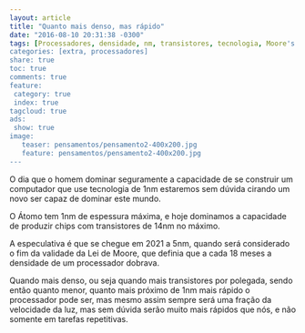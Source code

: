 ```yaml
---
layout: article
title: "Quanto mais denso, mas rápido"
date: "2016-08-10 20:31:38 -0300"
tags: [Processadores, densidade, nm, transistores, tecnologia, Moore's Law, Lei de Moore, Regra de Moore, avanço, tecnologia]
categories: [extra, processadores]
share: true
toc: true
comments: true
feature:
 category: true
 index: true
tagcloud: true
ads:
 show: true
image:
   teaser: pensamentos/pensamento2-400x200.jpg
   feature: pensamentos/pensamento2-400x200.jpg
---
```


O dia que o homem dominar seguramente a capacidade de se construir um computador que use tecnologia de 1nm estaremos sem dúvida cirando um novo ser capaz de dominar este mundo.

<!--more-->

O Átomo tem 1nm de espessura máxima, e hoje dominamos a capacidade de produzir chips com transistores de 14nm no máximo.

A especulativa é que se chegue em 2021 a 5nm, quando será considerado o fim da validade da Lei de Moore, que definia que a cada 18 meses a densidade de um processador dobrava.

Quando mais denso, ou seja quando mais transistores por polegada, sendo então quanto menor, quanto mais próximo de 1nm mais rápido o processador pode ser, mas mesmo assim sempre será uma fração da velocidade da luz, mas sem dúvida serão muito mais rápidos que nós, e não somente em tarefas repetitivas.
